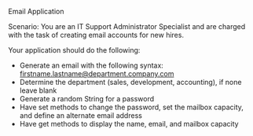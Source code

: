 Email Application

Scenario: You are an IT Support Administrator Specialist and are
charged with the task of creating email accounts for new hires.

Your application should do the following:
- Generate an email with the following syntax: firstname.lastname@department.company.com
- Determine the department (sales, development, accounting), if none leave blank
- Generate a random String for a password
- Have set methods to change the password, set the mailbox capacity, and define an alternate
email address
- Have get methods to display the name, email, and mailbox capacity